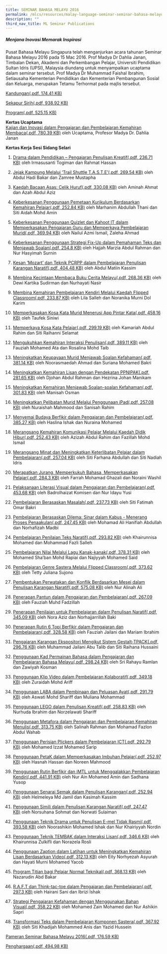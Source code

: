 ```yaml
---
title: SEMINAR BAHASA MELAYU 2016
permalink: /mlcs/resources/malay-language-seminar-seminar-bahasa-melayu-publications/seminar-bahasa-melayu-2016/
description: ""
third_nav_title: ML Seminar Publications
---
```


##### **Menjana Inovasi Memarak Inspirasi**

Pusat Bahasa Melayu Singapura telah menganjurkan acara tahunan Seminar Bahasa Melayu 2016 pada 15 Mac 2016. Prof Madya Dr Dahlia Janan, Timbalan Dekan, Akademi dan Perkembangan Pelajar, Universiti Pendidikan Sultan Idris (UPSI), Malaysia diundang untuk menyampaikan ucaptama dalam seminar tersebut. Prof Madya Dr Muhammad Faishal Ibrahim, Setiausaha Kementerian Pendidikan dan Kementerian Pembangunan Sosial dan Keluarga, merupakan Tetamu Terhormat pada majlis tersebut.

[Kandungan(.pdf, 174.41 KB)](/files/sbm16-kandungan.pdf)

[Sekapur Sirih(.pdf, 938.92 KB)](/files/sbm16-sekapur_sirih.pdf)

[Program(.pdf, 525.15 KB)](/files/sbm16-program.pdf)

**Kertas Ucaptama**  
[Kajian dan Inovasi dalam Pengajaran dan Pembelajaran Kemahiran Membaca(.pdf, 780.39 KB)](/files/sbm16-kertas_ucaptama.pdf) oleh Ucaptama, Profesor Madya Dr. Dahlia Janan

**Kertas Kerja Sesi Sidang Selari**

1.  [Drama dalam Pendidikan – Pengajaran Penulisan Kreatif(.pdf, 236.71 KB)](/files/sbm16-1.pdf) oleh Irmasusanti Togiman dan Rahmat Hassan
2.  [Jejak Kampung Melalui ‘Trail Shuttle T.A.S.T.E’(.pdf, 269.54 KB)](/files/sbm16-2.pdf) oleh Abdul Hadi Bakar dan Zamree Mustapha
3.  [Kaedah Bacaan Asas: Celik Huruf(.pdf, 330.08 KB)](/files/sbm16-3.pdf) oleh Aminah Ahmat dan Azah Abdul Aziz
4.  [Keberkesanan Penggunaan Pemetaan Kurikulum Berdasarkan Kemahiran Pelajar(.pdf, 252.84 KB)](/files/sbm16-4.pdf) oleh Marhanim Abdullah Thani dan Siti Aidah Mohd Amin
5.  [Keberkesanan Penggunaan Quizlet dan Kahoot IT dalam Memperkasakan Pengajaran Guru dan Memperkaya Pembelajaran Murid(.pdf, 369.94 KB)](/files/sbm16-5.pdf) oleh Nailul Azmi Ismail, Zaleha Ahmad
6.  [Keberkesanan Penggunaan Strategi Fix-Up dalam Pemahaman Teks dan Menjawab Soalan(.pdf, 254.8 KB)](/files/sbm16-6.pdf) oleh Hajjah Marzia Abdul Rahman dan Nur Hasyimah Surnin
7.  [Kesan ‘Mozart’ dan Teknik PCRPP dalam Pembelajaran Penulisan Karangan Naratif(.pdf, 404.48 KB)](/files/sbm16-7.pdf) oleh Abdul Matiin Kassim
8.  [Membina Kecintaan Membaca Buku Cerita Melayu(.pdf, 268.36 KB)](/files/sbm16-8.pdf) oleh Dewi Kartika Sudirman dan Nurhayati Nasir
9.  [Membina Kemahiran Pembelajaran Kendiri Melalui Kaedah Flipped Classroom(.pdf, 233.87 KB)](/files/sbm16-9.pdf) oleh Lila Salleh dan Noranika Murni Dol Karim
10.  [Memperkasakan Kosa Kata Murid Menerusi App Pintar Kata(.pdf, 458.16 KB)](/files/sbm16-10.pdf) oleh Taufek Siniwi
11.  [Memperkaya Kosa Kata Pelajar(.pdf, 299.19 KB)](/files/sbm16-%2011.pdf) oleh Kamariah Abdul Rahim dan Siti Raihanni Selamat
12.  [Mengukuhkan Kemahiran Interaksi Penulisan(.pdf, 389.11 KB)](/files/sbm16-12.pdf) oleh Fauziah Mohamed Ata dan Rosalina Mohd Taib
13.  [Meningkatkan Keupayaan Murid Menjawab Soalan Kefahaman(.pdf, 381.14 KB)](/files/sbm16-13.pdf) oleh Noorasmaedah Ahmad dan Suriana Mohamed Bakri
14.  [Meningkatkan Kemahiran Lisan dengan Pendekatan PPNIPAK(.pdf, 281.65 KB)](/files/sbm16-14.pdf) oleh Djohan Abdul Rahman dan Hezrina Johan Manikam
15.  [Meningkatkan Kemahiran Menjawab Soalan-soalan Kefahaman(.pdf, 301.83 KB)](/files/sbm16-15.pdf) oleh Manisah Osman
16.  [Meningkatkan Pelibatan Murid Melalui Penggunaan iPad(.pdf, 257.08 KB)](/files/sbm16-16.pdf) oleh Nuraishah Mahmood dan Sanisah Rahim
17.  [Menyemai Budaya Berfikir dalam Pengajaran dan Pembelajaran(.pdf, 385.27 KB)](/files/sbm16-17.pdf) oleh Haslina Ishak dan Nuraina Mohamed
18.  [Merangsang Kemahiran Komunikasi Pelajar Melalui Kaedah Didik Hibur(.pdf, 252.43 KB)](/files/sbm16-18.pdf) oleh Azizah Abdul Rahim dan Fazillah Mohd Ismail
19.  [Merangsang Minat dan Meningkatkan Keterlibatan Pelajar dalam Pembelajaran(.pdf, 257.04 KB)](/files/sbm16-19.pdf) oleh Siti Farhana Abdullah dan Siti Nadiah Idris
20.  [Merapatkan Jurang, Memperkukuh Bahasa, Memperkasakan Pelajar(.pdf, 284.3 KB)](/files/sbm16-20.pdf) oleh Farrah Mohamad Ghazali dan Noraini Washil
21.  [Pelaksanaan Literasi Visual dalam Pengajaran dan Pembelajaran(.pdf, 453.68 KB)](/files/sbm16-21.pdf) oleh Badrolhaizat Komisen dan Nur Idayu Yusi
22.  [Pembelajaran Berasaskan Masalah(.pdf, 237.73 KB)](/files/sbm16-22.pdf) oleh Siti Fatimah Omar Bakri
23.  [Pembelajaran Berasaskan Dilema: Sinar dalam Kabus - Menerang Proses Penaakulan(.pdf, 247.45 KB)](/files/sbm16-23.pdf) oleh Mohamad Ali Hanifiah Abdullah dan Norhafizah Madbi
24.  [Pembelajaran Penilaian Teks Naratif(.pdf, 293.82 KB)](/files/sbm16-24.pdf) oleh Khairunnisa Mohamed dan Mohammad Fazli Salleh
25.  [Pembelajaran Nilai Melalui Lagu Kanak-kanak(.pdf, 378.31 KB)](/files/sbm16-25.pdf) oleh Mohamed Sha’ban Mohd Rapiai dan Najiyyah Mohamed Said
26.  [Pembelajaran Genre Sastera Melalui Flipped Classroom(.pdf, 373.62 KB)](/files/sbm16-26.pdf) oleh Tetty Juliana Sujono
27.  [Pembentukan Perwatakan dan Konflik Berdasarkan Mesej dalam Penulisan Karangan Naratif(.pdf, 575.08 KB)](/files/sbm16-27.pdf) oleh Nur Alinah Ali
28.  [Penerapan Pantun dalam Pengajaran dan Pembelajaran(.pdf, 267.09 KB)](/files/sbm16-28.pdf) oleh Fauziah Muhd Fadzillah
29.  [Penerapan Penilaian untuk Pembelajaran dalam Penulisan Naratif(.pdf, 345.09 KB)](/files/sbm16-29.pdf) oleh Nora Aziz dan Norhajjarrillah Baki
30.  [Penerapan Rutin 6 Topi Berfikir dalam Pengajaran dan Pembelajaran(.pdf, 328.58 KB)](/files/sbm16-30.pdf) oleh Fauziah Jailani dan Mariam Ibrahim
31.  [Pengajaran Karangan Ekspositori Mengikut Sistem Gestalt-TPACK(.pdf, 296.76 KB)](/files/sbm16-31.pdf) oleh Muhammad Jailani Abu Talib dan Siti Raihana Hussaini
32.  [Penggunaan Kad Permainan Bahasa dalam Pengajaran dan Pembelajaran Bahasa Melayu(.pdf, 298.24 KB)](/files/sbm16-32.pdf) oleh Sri Rahayu Ramlan dan Zawiyah Kosman
33.  [Penggunaan Klip Video dalam Pembelajaran Kolaboratif(.pdf, 349.18 KB)](/files/sbm16-33.pdf) oleh Zuraidah Mohd Ariff
34.  [Penggunaan LABA dalam Pembinaan dan Peluasan Ayat(.pdf, 291.79 KB)](/files/sbm16-34.pdf) oleh Aswati Mohd Shariff dan Muliana Mohammad
35.  [Penggunaan LEGO dalam Penulisan Kreatif(.pdf, 258.83 KB)](/files/sbm16-35.pdf) oleh Nurhuda Ibrahim dan Norzelawati Shariff
36.  [Penggunaan Metafora dalam Pengajaran dan Pembelajaran Kemahiran Menulis(.pdf, 313.75 KB)](/files/sbm16-36.pdf) oleh Salinah Rahman dan Mohamad Fazlon Abdul Wahab
37.  [Penggunaan Perisian Plickers dalam Pembelajaran ICT(.pdf, 292.79 KB)](/files/sbm16-37.pdf) oleh Mohamed Izzat Mohamed Sarip
38.  [Penggunaan PetaK dalam Memperkasakan Imbuhan Pelajar(.pdf, 252.97 KB)](/files/sbm16-38.pdf) oleh Hasnah Hassan dan Noreen Mahmood  
    
39.  [Penggunaan Rutin Berfikir dan iMTL untuk Menggalakkan Pembelajaran Kendiri(.pdf, 441.91 KB)](/files/sbm16-39.pdf) oleh Nur Ain Mohamed Amin dan Sadhana Yusop
40.  [Penggunaan Senarai Semak dalam Penulisan Karangan(.pdf, 252.94 KB)](/files/sbm16-40.pdf) oleh Helmeleya Md Jamil dan Kasimah Kassim
41.  [Penggunaan Simili dalam Penulisan Karangan Naratif(.pdf, 247.47 KB)](/files/sbm16-41.pdf) oleh Norsuhana Sohmat dan Norwati Sulaiman
42.  [Penggunaan Teknik Drama untuk Penulisan E-mel Tidak Rasmi(.pdf, 393.58 KB)](/files/sbm16-42.pdf) oleh Noorashikin Mohamed Ishak dan Nur Khairiyyah Nordin
43.  [Penggunaan Teknik TEMBAK dalam Interaksi Lisan(.pdf, 346.6 KB)](/files/sbm16-43.pdf) oleh Khairunnisa Zulkifli dan Norazela Rosli
44.  [Penggunaan Zaption dalam Latihan untuk Meningkatkan Kemahiran Lisan Berdasarkan Video(.pdf, 312.13 KB)](/files/sbm16-44.pdf) oleh Eity Norhyezah Asyurah dan Hayati Murni Mohamed Yacob
45.  [Program Titian bagi Pelajar Normal Teknikal(.pdf, 368.13 KB)](/files/sbm16-45.pdf) oleh Nazarudin Abd Bakar
46.  [R.A.F.T dan Think-tac-toe dalam Pengajaran dan Pembelajaran(.pdf, 297.3 KB)](/files/sbm16-46.pdf) oleh Hairani Sani dan Ibrizi Ishak
47.  [Strategi Pengajaran Kefahaman dengan Menggunakan Bahan Visual(.pdf, 358.22 KB)](/files/sbm16-47.pdf) oleh Mohamed Zain Mohamed dan Nur Ashikin Sapri
48.  [Transformasi Teks dalam Pembelajaran Komponen Sastera(.pdf, 367.92 KB)](/files/sbm16-48.pdf) oleh Siti Khadijah Mohammed Anis dan Yazid Hussein

[Pameran Seminar Bahasa Melayu 2016(.pdf, 176.59 KB)](/files/sbm16-pameran_seminar_bahasa_melayu_2016.pdf)

[Penghargaan(.pdf, 494.98 KB)](/files/sbm16-penghargaan.pdf)